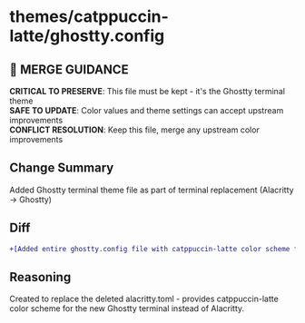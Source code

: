 # themes/catppuccin-latte/ghostty.config

## 🚨 MERGE GUIDANCE
**CRITICAL TO PRESERVE**: This file must be kept - it's the Ghostty terminal theme  
**SAFE TO UPDATE**: Color values and theme settings can accept upstream improvements  
**CONFLICT RESOLUTION**: Keep this file, merge any upstream color improvements

## Change Summary
Added Ghostty terminal theme file as part of terminal replacement (Alacritty → Ghostty)

## Diff
```diff
+[Added entire ghostty.config file with catppuccin-latte color scheme for Ghostty terminal]
```

## Reasoning
Created to replace the deleted alacritty.toml - provides catppuccin-latte color scheme for the new Ghostty terminal instead of Alacritty.
